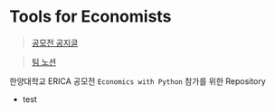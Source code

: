 # Tools for Economists

> [공모전 공지글](https://ibus.hanyang.ac.kr/front/community/notice/notice-view?id=2621)  

> [팀 노션](https://wiry-smoke-6aa.notion.site/Economic-with-Python-b07280d52e5e4972aa17ad39077a9e5e)

한양대학교 ERICA 공모전 `Economics with Python` 참가를 위한 Repository
- test